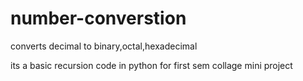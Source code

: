 # number-converstion
converts decimal to binary,octal,hexadecimal


its a basic recursion code in python for first sem collage mini project
